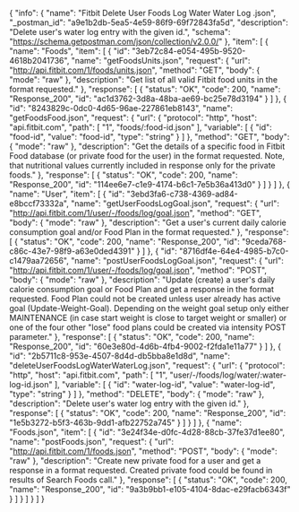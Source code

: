 {
  "info": {
    "name": "Fitbit Delete User Foods Log Water Water Log .json",
    "_postman_id": "a9e1b2db-5ea5-4e59-86f9-69f72843fa5d",
    "description": "Delete user's water log entry with the given id.",
    "schema": "https://schema.getpostman.com/json/collection/v2.0.0/"
  },
  "item": [
    {
      "name": "Foods",
      "item": [
        {
          "id": "3eb72c84-e054-495b-9520-4618b2041736",
          "name": "getFoodsUnits.json",
          "request": {
            "url": "http://api.fitbit.com/1/foods/units.json",
            "method": "GET",
            "body": {
              "mode": "raw"
            },
            "description": "Get list of all valid Fitbit food units in the format requested."
          },
          "response": [
            {
              "status": "OK",
              "code": 200,
              "name": "Response_200",
              "id": "ac1d3762-3d8a-48ba-ae69-bc25e78d3194"
            }
          ]
        },
        {
          "id": "8243829c-0dc0-4d65-96ae-227861eb8143",
          "name": "getFoodsFood.json",
          "request": {
            "url": {
              "protocol": "http",
              "host": "api.fitbit.com",
              "path": [
                "1",
                "foods/:food-id.json"
              ],
              "variable": [
                {
                  "id": "food-id",
                  "value": "food-id",
                  "type": "string"
                }
              ]
            },
            "method": "GET",
            "body": {
              "mode": "raw"
            },
            "description": "Get the details of a specific food in Fitbit Food database (or private food for the user) in the format requested. Note, that nutritional values currently included in response only for the private foods."
          },
          "response": [
            {
              "status": "OK",
              "code": 200,
              "name": "Response_200",
              "id": "114ee6e7-c1e9-4174-b6c1-7e5b36a413d0"
            }
          ]
        }
      ]
    },
    {
      "name": "User",
      "item": [
        {
          "id": "3ebd3fa6-c738-4369-ad84-e8bccf73332a",
          "name": "getUserFoodsLogGoal.json",
          "request": {
            "url": "http://api.fitbit.com/1/user/-/foods/log/goal.json",
            "method": "GET",
            "body": {
              "mode": "raw"
            },
            "description": "Get a user's current daily calorie consumption goal and/or Food Plan in the format requested."
          },
          "response": [
            {
              "status": "OK",
              "code": 200,
              "name": "Response_200",
              "id": "9ceda768-c86c-43e7-98f9-a63e0ded4391"
            }
          ]
        },
        {
          "id": "8716df4e-64e4-4985-b7c0-c1479aa72656",
          "name": "postUserFoodsLogGoal.json",
          "request": {
            "url": "http://api.fitbit.com/1/user/-/foods/log/goal.json",
            "method": "POST",
            "body": {
              "mode": "raw"
            },
            "description": "Update (create) a user's daily calorie consumption goal or Food Plan and get a response in the format requested. Food Plan could not be created unless user already has active goal (Update-Weight-Goal). Depending on the weight goal setup only either MAINTENANCE (in case start weight is close to target weight or smaller) or one of the four other \"lose\" food plans could be created via intensity POST parameter."
          },
          "response": [
            {
              "status": "OK",
              "code": 200,
              "name": "Response_200",
              "id": "60e3e80d-4d6b-4fb4-9002-f2fda1e11a77"
            }
          ]
        },
        {
          "id": "2b5711c8-953e-4507-8d4d-db5bba8e1d8d",
          "name": "deleteUserFoodsLogWaterWaterLog.json",
          "request": {
            "url": {
              "protocol": "http",
              "host": "api.fitbit.com",
              "path": [
                "1",
                "user/-/foods/log/water/:water-log-id.json"
              ],
              "variable": [
                {
                  "id": "water-log-id",
                  "value": "water-log-id",
                  "type": "string"
                }
              ]
            },
            "method": "DELETE",
            "body": {
              "mode": "raw"
            },
            "description": "Delete user's water log entry with the given id."
          },
          "response": [
            {
              "status": "OK",
              "code": 200,
              "name": "Response_200",
              "id": "1e5b3272-b5f3-463b-9dd1-afb22752a745"
            }
          ]
        }
      ]
    },
    {
      "name": "Foods.json",
      "item": [
        {
          "id": "3e24f34e-d0fc-4d28-88cb-37fe37d1ee80",
          "name": "postFoods.json",
          "request": {
            "url": "http://api.fitbit.com/1/foods.json",
            "method": "POST",
            "body": {
              "mode": "raw"
            },
            "description": "Create new private food for a user and get a response in a format requested. Created private food could be found in results of Search Foods call."
          },
          "response": [
            {
              "status": "OK",
              "code": 200,
              "name": "Response_200",
              "id": "9a3b9bb1-e105-4104-8dac-e29facb6343f"
            }
          ]
        }
      ]
    }
  ]
}